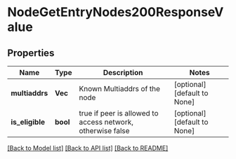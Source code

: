 # NodeGetEntryNodes200ResponseValue

## Properties

| Name            | Type            | Description                                                | Notes                        |
| --------------- | --------------- | ---------------------------------------------------------- | ---------------------------- |
| **multiaddrs**  | **Vec<String>** | Known Multiaddrs of the node                               | [optional] [default to None] |
| **is_eligible** | **bool**        | true if peer is allowed to access network, otherwise false | [optional] [default to None] |

[[Back to Model list]](../README.md#documentation-for-models) [[Back to API list]](../README.md#documentation-for-api-endpoints) [[Back to README]](../README.md)
